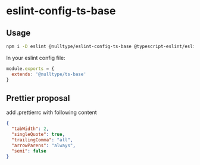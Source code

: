 # eslint-config-ts-base

## Usage

```bash
npm i -D eslint @nulltype/eslint-config-ts-base @typescript-eslint/eslint-plugin @typescript-eslint/parser eslint-config-prettier eslint-plugin-prettier eslint-plugin-sort-keys-fix
```

In your eslint config file:

```js
module.exports = {
  extends: '@nulltype/ts-base'
}
```

## Prettier proposal

add .prettierrc with following content

```json
{
  "tabWidth": 2,
  "singleQuote": true,
  "trailingComma": "all",
  "arrowParens": "always",
  "semi": false
}
```
